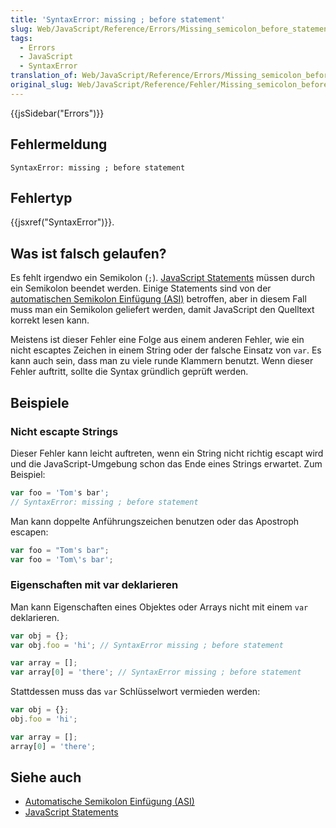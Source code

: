 ```yaml
---
title: 'SyntaxError: missing ; before statement'
slug: Web/JavaScript/Reference/Errors/Missing_semicolon_before_statement
tags:
  - Errors
  - JavaScript
  - SyntaxError
translation_of: Web/JavaScript/Reference/Errors/Missing_semicolon_before_statement
original_slug: Web/JavaScript/Reference/Fehler/Missing_semicolon_before_statement
---
```

{{jsSidebar("Errors")}}

## Fehlermeldung

    SyntaxError: missing ; before statement

## Fehlertyp

{{jsxref("SyntaxError")}}.

## Was ist falsch gelaufen?

Es fehlt irgendwo ein Semikolon (`;`). [JavaScript Statements](/de/docs/Web/JavaScript/Reference/Statements) müssen durch ein Semikolon beendet werden. Einige Statements sind von der [automatischen Semikolon Einfügung (ASI)](/de/docs/Web/JavaScript/Reference/Lexical_grammar#Automatic_semicolon_insertion) betroffen, aber in diesem Fall muss man ein Semikolon geliefert werden, damit JavaScript den Quelltext korrekt lesen kann.

Meistens ist dieser Fehler eine Folge aus einem anderen Fehler, wie ein nicht escaptes Zeichen in einem String oder der falsche Einsatz von `var`. Es kann auch sein, dass man zu viele runde Klammern benutzt. Wenn dieser Fehler auftritt, sollte die Syntax gründlich geprüft werden.

## Beispiele

### Nicht escapte Strings

Dieser Fehler kann leicht auftreten, wenn ein String nicht richtig escapt wird und die JavaScript-Umgebung schon das Ende eines Strings erwartet. Zum Beispiel:

```js example-bad
var foo = 'Tom's bar';
// SyntaxError: missing ; before statement
```

Man kann doppelte Anführungszeichen benutzen oder das Apostroph escapen:

```js example-good
var foo = "Tom's bar";
var foo = 'Tom\'s bar';
```

### Eigenschaften mit var deklarieren

Man kann Eigenschaften eines Objektes oder Arrays nicht mit einem `var` deklarieren.

```js example-bad
var obj = {};
var obj.foo = 'hi'; // SyntaxError missing ; before statement

var array = [];
var array[0] = 'there'; // SyntaxError missing ; before statement
```

Stattdessen muss das `var` Schlüsselwort vermieden werden:

```js example-good
var obj = {};
obj.foo = 'hi';

var array = [];
array[0] = 'there';
```

## Siehe auch

- [Automatische Semikolon Einfügung (ASI)](/de/docs/Web/JavaScript/Reference/Lexical_grammar#Automatic_semicolon_insertion)
- [JavaScript Statements](/de/docs/Web/JavaScript/Reference/Statements)

